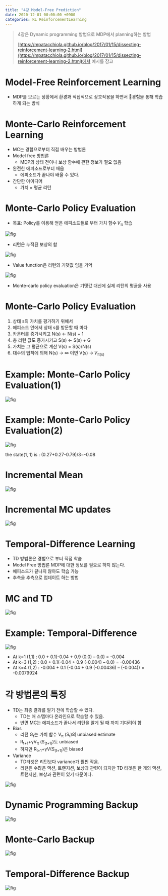 ```yaml
---
title: "4강 Model-Free Prediction"
date: 2020-12-01 00:00:00 +0900
categories: RL ReinforcementLearning
---
```


> 4장은 Dynamic programming 방법으로 MDP에서 planning하는 방법
>
> [https://mpatacchiola.github.io/blog/2017/01/15/dissecting-reinforcement-learning-2.html](https://mpatacchiola.github.io/blog/2017/01/15/dissecting-reinforcement-learning-2.html)에서 예시를 잠고

# Model-Free Reinforcement Learning

* MDP를 모르는 상황에서 환경과 직접적으로 상호작용을 하면서 경험을 통해 학습 하게 되는 방식



# Monte-Carlo Reinforcement Learning

* MC는 경험으로부터 직접 배우는 방법론
* Model free 방법론
  * MDP의 상태 전이나 보상 함수에 관한 정보가 필요 없음
* 완전한 에피소드로부터 배움
  * 에피소드가 끝나야 배울 수 있다.
* 간단한 아이디어
  * 가치 = 평균 리턴

# Monte-Carlo Policy Evaluation 

* 목표: Policy를 이용해 얻은 에피소드들로 부터 가치 함수 𝑉<sub>π</sub>  학습

![fig](https://bjo9280.github.io/assets/images/2020-12-01/mc_policy-evaluation1.png)

* 리턴은 누적된 보상의 합

![fig](https://bjo9280.github.io/assets/images/2020-12-01/mc_policy-evaluation2.png)

* Value function은 리턴의 기댓값 임을 기억

![fig](https://bjo9280.github.io/assets/images/2020-12-01/mc_policy-evaluation3.png)



* Monte-carlo policy evaluation은 기댓값 대신에 실제 리턴의 평균을 사용

# Monte-Carlo Policy Evaluation

1. 상태 s의 가치를 평가하기 위해서
2. 에피소드 안에서 상태 s를 방문할 때 마다
3. 카운터를 증가시키고 N(s) ← N(s) + 1 
4. 총 리턴 값도 증가시키고 S(s) ← S(s) + G 
5. 가치는 그 평균으로 계산 V(s) = S(s)/N(s) 
6. 대수의 법칙에 의해 N(s) -> ∞ 이면 V(s) -> 𝑉<sub>π(s)</sub> 

# Example: Monte-Carlo Policy Evaluation(1)

![fig](https://bjo9280.github.io/assets/images/2020-12-01/ex_mc_policy_evaluation.gif)



# Example: Monte-Carlo Policy Evaluation(2)

![fig](https://bjo9280.github.io/assets/images/2020-12-01/ex_mc_policy_evaluation.png)

the state(1, 1) is : (0.27+0.27-0.79)/3=-0.08

# Incremental Mean

![fig](https://bjo9280.github.io/assets/images/2020-12-01/incrementalmean1.png)

 

# Incremental MC updates

![fig](https://bjo9280.github.io/assets/images/2020-12-01/incrementalmean2.png)

# Temporal-Difference Learning

* TD 방법론은 경험으로 부터 직접 학습
* Model Free 방법론 MDP에 대한 정보를 필요로 하지 않는다.
* 에피소드가 끝나지 않아도 학습 가능
* 추측을 추측으로 업데이트 하는 방법

# MC and TD

![fig](https://bjo9280.github.io/assets/images/2020-12-01/mcandtd.png)

# Example: Temporal-Difference

![fig](https://bjo9280.github.io/assets/images/2020-12-01/ex_td.png)

* At k=1 (1,1) : 0.0 + 0.1(-0.04 + 0.9 (0.0) – 0.0) = -0.004
* At k=3 (1,2) : 0.0 + 0.1(-0.04 + 0.9 (-0.004) – 0.0) = -0.00436
* At k=4 (1,2) : -0.004 + 0.1 (-0.04 + 0.9 (-0.00436) – (-0.004)) = -0.0079924

# 각 방법론의 특징

* TD는 최종 결과를 알기 전에 학습할 수 있다.
  * TD는 매 스텝마다 온라인으로 학습할 수 있음.
  * 반면 MC는 에피소드가 끝나서 리턴을 알게 될 때 까지 기다려야 함
* Bias
  * 리턴 G<sub>t</sub>는 가치 함수 V<sub>π</sub> (S<sub>t</sub>)의 unbiased estimate
  * R<sub>t+1</sub>+γV<sub>π</sub> (S<sub>(t+1)</sub>)도 unbiased
  * 하지만 R<sub>t+1</sub>+γV(S<sub>(t+1)</sub>)은 biased
* Variance
  * TD타겟은 리턴보다 variance가 훨씬 작음.
  * 리턴은 수많은 액션, 트랜지션, 보상과 관련이 되지만 TD 타겟은 한 개의 액션, 트랜지션, 보상과 관련이 있기 때문이다.

![fig](https://bjo9280.github.io/assets/images/2020-12-01/mctd.png)

# Dynamic Programming Backup

![fig](https://bjo9280.github.io/assets/images/2020-12-01/backup1.png)

# Monte-Carlo Backup

![fig](https://bjo9280.github.io/assets/images/2020-12-01/backup2.png)

# Temporal-Difference Backup

![fig](https://bjo9280.github.io/assets/images/2020-12-01/backup3.png)